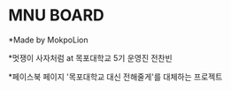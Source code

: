 # MNU BOARD

*Made by MokpoLion

*멋쟁이 사자처럼 at 목포대학교 5기 운영진 전찬빈

*페이스북 페이지 '목포대학교 대신 전해줄게'를 대체하는 프로젝트